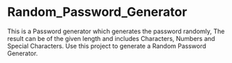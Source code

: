 # Random_Password_Generator
This is a Password generator which generates the password randomly, The result can be of the given length and includes Characters, Numbers and Special Characters.
Use this project to generate a Random Password Generator.
